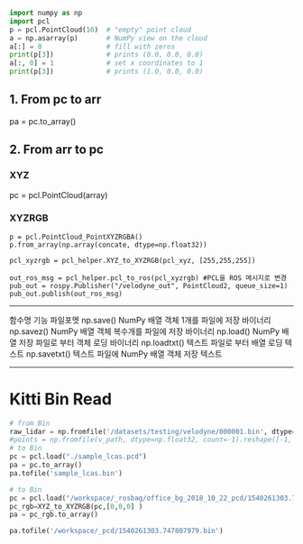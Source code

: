 ```python
import numpy as np
import pcl
p = pcl.PointCloud(10)  # "empty" point cloud
a = np.asarray(p)       # NumPy view on the cloud
a[:] = 0                # fill with zeros
print(p[3])             # prints (0.0, 0.0, 0.0)
a[:, 0] = 1             # set x coordinates to 1
print(p[3])             # prints (1.0, 0.0, 0.0)

```



## 1. From pc to arr

pa = pc.to_array()

## 2. From arr to pc

### XYZ
pc = pcl.PointCloud(array)


### XYZRGB

```
p = pcl.PointCloud_PointXYZRGBA()
p.from_array(np.array(concate, dtype=np.float32))
```


```
pcl_xyzrgb = pcl_helper.XYZ_to_XYZRGB(pcl_xyz, [255,255,255])       
        
out_ros_msg = pcl_helper.pcl_to_ros(pcl_xyzrgb) #PCL을 ROS 메시지로 변경 
pub_out = rospy.Publisher("/velodyne_out", PointCloud2, queue_size=1)
pub_out.publish(out_ros_msg)
```

---

함수명	기능	파일포멧
np.save()	NumPy 배열 객체 1개를 파일에 저장	바이너리
np.savez()	NumPy 배열 객체 복수개를 파일에 저장	바이너리
np.load()	NumPy 배열 저장 파일로 부터 객체 로딩	바이너리
np.loadtxt()	텍스트 파일로 부터 배열 로딩	텍스트
np.savetxt()	텍스트 파일에 NumPy 배열 객체 저장	텍스트



---

# Kitti Bin Read

```python 
# from Bin 
raw_lidar = np.fromfile('/datasets/testing/velodyne/000001.bin', dtype=np.float32).reshape((-1, 4))
#points = np.fromfile(v_path, dtype=np.float32, count=-1).reshape([-1, num_features]) #SECOND code 
# to Bin 
pc = pcl.load("./sample_lcas.pcd")
pa = pc.to_array()
pa.tofile('sample_lcas.bin')

# to Bin
pc = pcl.load("/workspace/_rosbag/office_bg_2018_10_22_pcd/1540261303.747807979.pcd")
pc_rgb=XYZ_to_XYZRGB(pc,[0,0,0] )
pa = pc_rgb.to_array()

pa.tofile('/workspace/_pcd/1540261303.747807979.bin')
```
